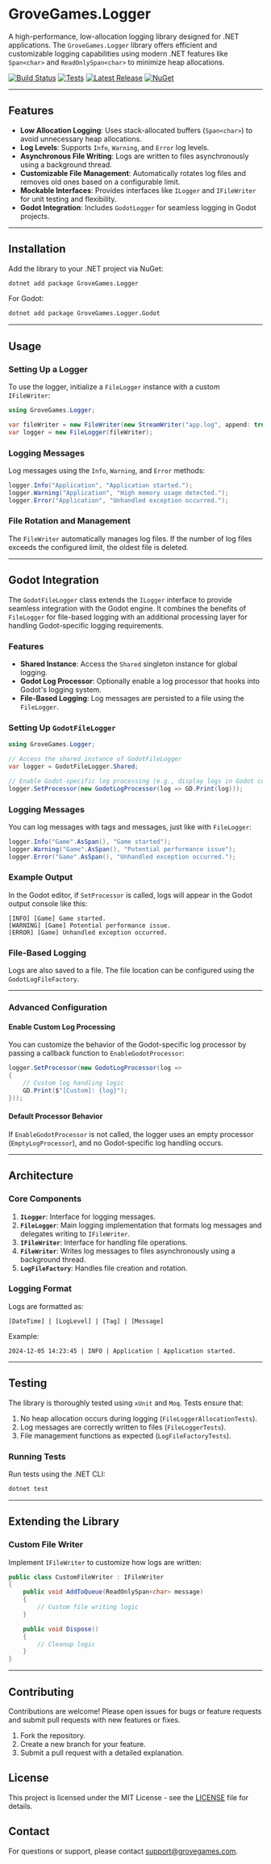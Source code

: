 
# GroveGames.Logger

A high-performance, low-allocation logging library designed for .NET applications. The `GroveGames.Logger` library offers efficient and customizable logging capabilities using modern .NET features like `Span<char>` and `ReadOnlySpan<char>` to minimize heap allocations.


[![Build Status](https://github.com/grovegs/Logger/actions/workflows/release.yml/badge.svg)](https://github.com/grovegs/Logger/actions/workflows/release.yml)
[![Tests](https://github.com/grovegs/Logger/actions/workflows/tests.yml/badge.svg)](https://github.com/grovegs/Logger/actions/workflows/tests.yml)
[![Latest Release](https://img.shields.io/github/v/release/grovegs/Logger)](https://github.com/grovegs/Logger/releases/latest)
[![NuGet](https://img.shields.io/nuget/v/GroveGames.Logger)](https://www.nuget.org/packages/GroveGames.Logger)

---

## Features

- **Low Allocation Logging**: Uses stack-allocated buffers (`Span<char>`) to avoid unnecessary heap allocations.
- **Log Levels**: Supports `Info`, `Warning`, and `Error` log levels.
- **Asynchronous File Writing**: Logs are written to files asynchronously using a background thread.
- **Customizable File Management**: Automatically rotates log files and removes old ones based on a configurable limit.
- **Mockable Interfaces**: Provides interfaces like `ILogger` and `IFileWriter` for unit testing and flexibility.
- **Godot Integration**: Includes `GodotLogger` for seamless logging in Godot projects.

---

## Installation

Add the library to your .NET project via NuGet:

```bash
dotnet add package GroveGames.Logger
```

For Godot:

```bash
dotnet add package GroveGames.Logger.Godot
```

---

## Usage

### Setting Up a Logger

To use the logger, initialize a `FileLogger` instance with a custom `IFileWriter`:

```csharp
using GroveGames.Logger;

var fileWriter = new FileWriter(new StreamWriter("app.log", append: true));
var logger = new FileLogger(fileWriter);
```

### Logging Messages

Log messages using the `Info`, `Warning`, and `Error` methods:

```csharp
logger.Info("Application", "Application started.");
logger.Warning("Application", "High memory usage detected.");
logger.Error("Application", "Unhandled exception occurred.");
```

### File Rotation and Management

The `FileWriter` automatically manages log files. If the number of log files exceeds the configured limit, the oldest file is deleted.

---

## Godot Integration

The `GodotFileLogger` class extends the `ILogger` interface to provide seamless integration with the Godot engine. It combines the benefits of `FileLogger` for file-based logging with an additional processing layer for handling Godot-specific logging requirements.

### Features

- **Shared Instance**: Access the `Shared` singleton instance for global logging.
- **Godot Log Processor**: Optionally enable a log processor that hooks into Godot's logging system.
- **File-Based Logging**: Log messages are persisted to a file using the `FileLogger`.

### Setting Up `GodotFileLogger`

```csharp
using GroveGames.Logger;

// Access the shared instance of GodotFileLogger
var logger = GodotFileLogger.Shared;

// Enable Godot-specific log processing (e.g., display logs in Godot console)
logger.SetProcessor(new GodotLogProcessor(log => GD.Print(log)));
```

### Logging Messages

You can log messages with tags and messages, just like with `FileLogger`:

```csharp
logger.Info("Game".AsSpan(), "Game started");
logger.Warning("Game".AsSpan(), "Potential performance issue");
logger.Error("Game".AsSpan(), "Unhandled exception occurred.");
```

### Example Output

In the Godot editor, if `SetProcessor` is called, logs will appear in the Godot output console like this:

```
[INFO] [Game] Game started.
[WARNING] [Game] Potential performance issue.
[ERROR] [Game] Unhandled exception occurred.
```

### File-Based Logging

Logs are also saved to a file. The file location can be configured using the `GodotLogFileFactory`.

---

### Advanced Configuration

#### Enable Custom Log Processing

You can customize the behavior of the Godot-specific log processor by passing a callback function to `EnableGodotProcessor`:

```csharp
logger.SetProcessor(new GodotLogProcessor(log =>
{
    // Custom log handling logic
    GD.Print($"[Custom]: {log}");
}));
```

#### Default Processor Behavior

If `EnableGodotProcessor` is not called, the logger uses an empty processor (`EmptyLogProcessor`), and no Godot-specific log handling occurs.

---

## Architecture

### Core Components

1. **`ILogger`**: Interface for logging messages.
2. **`FileLogger`**: Main logging implementation that formats log messages and delegates writing to `IFileWriter`.
3. **`IFileWriter`**: Interface for handling file operations.
4. **`FileWriter`**: Writes log messages to files asynchronously using a background thread.
5. **`LogFileFactory`**: Handles file creation and rotation.

### Logging Format

Logs are formatted as:
```
[DateTime] | [LogLevel] | [Tag] | [Message]
```

Example:
```
2024-12-05 14:23:45 | INFO | Application | Application started.
```

---

## Testing

The library is thoroughly tested using `xUnit` and `Moq`. Tests ensure that:

1. No heap allocation occurs during logging (`FileLoggerAllocationTests`).
2. Log messages are correctly written to files (`FileLoggerTests`).
3. File management functions as expected (`LogFileFactoryTests`).

### Running Tests

Run tests using the .NET CLI:

```bash
dotnet test
```

---

## Extending the Library

### Custom File Writer

Implement `IFileWriter` to customize how logs are written:

```csharp
public class CustomFileWriter : IFileWriter
{
    public void AddToQueue(ReadOnlySpan<char> message)
    {
        // Custom file writing logic
    }

    public void Dispose()
    {
        // Cleanup logic
    }
}
```

---

## Contributing

Contributions are welcome! Please open issues for bugs or feature requests and submit pull requests with new features or fixes.

1. Fork the repository.
2. Create a new branch for your feature.
3. Submit a pull request with a detailed explanation.

## License

This project is licensed under the MIT License - see the [LICENSE](LICENSE) file for details.

## Contact

For questions or support, please contact [support@grovegames.com](mailto:support@grovegames.com).
